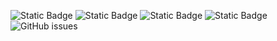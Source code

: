 ![Static Badge](https://img.shields.io/badge/blacklists-60-000000) ![Static Badge](https://img.shields.io/badge/blacklisted-3015310-cc0000) ![Static Badge](https://img.shields.io/badge/whitelisted-2242-00CC00) ![Static Badge](https://img.shields.io/badge/streaming_blacklist-28106-000000) ![GitHub issues](https://img.shields.io/github/issues/fabriziosalmi/blacklists)
